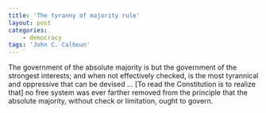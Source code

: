 ```yaml
---
title: 'The tyranny of majority rule'
layout: post
categories:
    - democracy
tags: 'John C. Calhoun'
---
```


The government of the absolute majority is but the government of the strongest interests; and when not effectively checked, is the most tyrannical and oppressive that can be devised … \[To read the Constitution is to realize that\] no free system was ever farther removed from the principle that the absolute majority, without check or limitation, ought to govern.